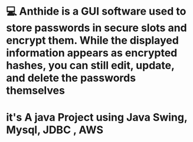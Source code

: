 
# 💻 Anthide is a GUI software used to store passwords in secure slots and encrypt them. While the displayed information appears as encrypted hashes, you can still edit, update, and delete the passwords themselves
# it's A java Project using Java Swing, Mysql, JDBC , AWS
